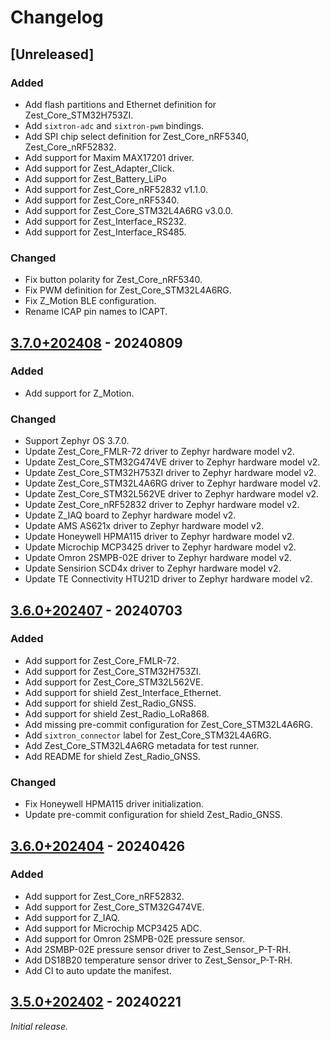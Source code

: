 # Changelog

## [Unreleased]

### Added

- Add flash partitions and Ethernet definition for Zest_Core_STM32H753ZI.
- Add `sixtron-adc` and `sixtron-pwm` bindings.
- Add SPI chip select definition for Zest_Core_nRF5340, Zest_Core_nRF52832.
- Add support for Maxim MAX17201 driver.
- Add support for Zest_Adapter_Click.
- Add support for Zest_Battery_LiPo
- Add support for Zest_Core_nRF52832 v1.1.0.
- Add support for Zest_Core_nRF5340.
- Add support for Zest_Core_STM32L4A6RG v3.0.0.
- Add support for Zest_Interface_RS232.
- Add support for Zest_Interface_RS485.

### Changed

- Fix button polarity for Zest_Core_nRF5340.
- Fix PWM definition for Zest_Core_STM32L4A6RG.
- Fix Z_Motion BLE configuration.
- Rename ICAP pin names to ICAPT.

## [3.7.0+202408] - 20240809

### Added

- Add support for Z_Motion.

### Changed

- Support Zephyr OS 3.7.0.
- Update Zest_Core_FMLR-72 driver to Zephyr hardware model v2.
- Update Zest_Core_STM32G474VE driver to Zephyr hardware model v2.
- Update Zest_Core_STM32H753ZI driver to Zephyr hardware model v2.
- Update Zest_Core_STM32L4A6RG driver to Zephyr hardware model v2.
- Update Zest_Core_STM32L562VE driver to Zephyr hardware model v2.
- Update Zest_Core_nRF52832 driver to Zephyr hardware model v2.
- Update Z_IAQ board to Zephyr hardware model v2.
- Update AMS AS621x driver to Zephyr hardware model v2.
- Update Honeywell HPMA115 driver to Zephyr hardware model v2.
- Update Microchip MCP3425 driver to Zephyr hardware model v2.
- Update Omron 2SMPB-02E driver to Zephyr hardware model v2.
- Update Sensirion SCD4x driver to Zephyr hardware model v2.
- Update TE Connectivity HTU21D driver to Zephyr hardware model v2.

## [3.6.0+202407] - 20240703

### Added

- Add support for Zest_Core_FMLR-72.
- Add support for Zest_Core_STM32H753ZI.
- Add support for Zest_Core_STM32L562VE.
- Add support for shield Zest_Interface_Ethernet.
- Add support for shield Zest_Radio_GNSS.
- Add support for shield Zest_Radio_LoRa868.
- Add missing pre-commit configuration for Zest_Core_STM32L4A6RG.
- Add `sixtron_connector` label for Zest_Core_STM32L4A6RG.
- Add Zest_Core_STM32L4A6RG metadata for test runner.
- Add README for shield Zest_Radio_GNSS.

### Changed

- Fix Honeywell HPMA115 driver initialization.
- Update pre-commit configuration for shield Zest_Radio_GNSS.

## [3.6.0+202404] - 20240426

### Added

- Add support for Zest_Core_nRF52832.
- Add support for Zest_Core_STM32G474VE.
- Add support for Z_IAQ.
- Add support for Microchip MCP3425 ADC.
- Add support for Omron 2SMPB-02E pressure sensor.
- Add 2SMBP-02E pressure sensor driver to Zest_Sensor_P-T-RH.
- Add DS18B20 temperature sensor driver to Zest_Sensor_P-T-RH.
- Add CI to auto update the manifest.

## [3.5.0+202402] - 20240221

_Initial release._

[3.5.0+202402]: https://github.com/catie-aq/zephyr_6tron-manifest/releases/tag/v3.5.0+202402
[3.6.0+202404]: https://github.com/catie-aq/zephyr_6tron-manifest/releases/tag/v3.6.0+202404
[3.6.0+202407]: https://github.com/catie-aq/zephyr_6tron-manifest/releases/tag/v3.6.0+202407
[3.7.0+202408]: https://github.com/catie-aq/zephyr_6tron-manifest/releases/tag/v3.7.0+202408
